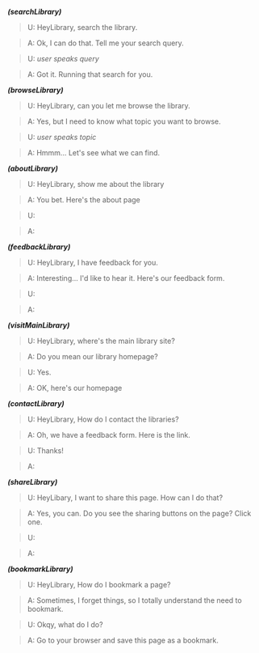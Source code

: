 ***(searchLibrary)***

> U: HeyLibrary, search the library.

> A: Ok, I can do that. Tell me your search query.

> U: *user speaks query*

> A: Got it. Running that search for you.

***(browseLibrary)***

> U: HeyLibrary, can you let me browse the library. 

> A: Yes, but I need to know what topic you want to browse.

> U: *user speaks topic*

> A: Hmmm... Let's see what we can find.

***(aboutLibrary)***

> U: HeyLibrary, show me about the library 

> A: You bet. Here's the about page

> U: 

> A: 

***(feedbackLibrary)***

> U: HeyLibrary, I have feedback for you.

> A: Interesting... I'd like to hear it. Here's our feedback form.

> U: 

> A: 

***(visitMainLibrary)***

> U: HeyLibrary, where's the main library site?

> A: Do you mean our library homepage?

> U: Yes.

> A: OK, here's our homepage

***(contactLibrary)***

> U: HeyLibrary, How do I contact the libraries?

> A: Oh, we have a feedback form. Here is the link.

> U: Thanks!

> A: 

***(shareLibrary)***

> U: HeyLibary, I want to share this page. How can I do that?

> A: Yes, you can. Do you see the sharing buttons on the page? Click one.

> U: 

> A: 

***(bookmarkLibrary)***

> U: HeyLibrary, How do I bookmark a page?

> A: Sometimes, I forget things, so I totally understand the need to bookmark.

> U: Okqy, what do I do?

> A: Go to your browser and save this page as a bookmark.

